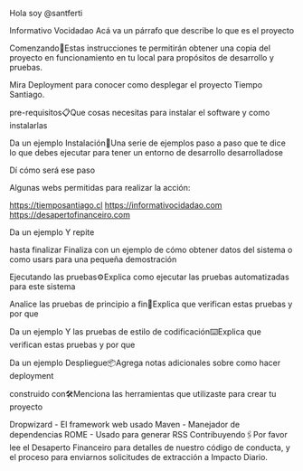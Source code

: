 Hola soy @santferti

Informativo Vocidadao Acá va un párrafo que describe lo que es el proyecto

Comenzando🚀Estas instrucciones te permitirán obtener una copia del proyecto en funcionamiento en tu local para propósitos de desarrollo y pruebas.

Mira Deployment para conocer como desplegar el proyecto Tiempo Santiago.

pre-requisitos📋Que cosas necesitas para instalar el software y como instalarlas

Da un ejemplo Instalación🔧Una serie de ejemplos paso a paso que te dice lo que debes ejecutar para tener un entorno de desarrollo desarrolladose

Dí cómo será ese paso

Algunas webs permitidas para realizar la acción:

https://tiemposantiago.cl https://informativocidadao.com https://desapertofinanceiro.com

Da un ejemplo Y repite

hasta finalizar Finaliza con un ejemplo de cómo obtener datos del sistema o como usars para una pequeña demostración

Ejecutando las pruebas⚙️Explica como ejecutar las pruebas automatizadas para este sistema

Analice las pruebas de principio a fin🔩Explica que verifican estas pruebas y por que

Da un ejemplo Y las pruebas de estilo de codificación⌨️Explica que verifican estas pruebas y por que

Da un ejemplo Despliegue📦Agrega notas adicionales sobre como hacer deployment

construido con🛠️Menciona las herramientas que utilizaste para crear tu proyecto

Dropwizard - El framework web usado Maven - Manejador de dependencias ROME - Usado para generar RSS Contribuyendo🖇️Por favor lee el Desaperto Financeiro para detalles de nuestro código de conducta, y el proceso para enviarnos solicitudes de extracción a Impacto Diario.
